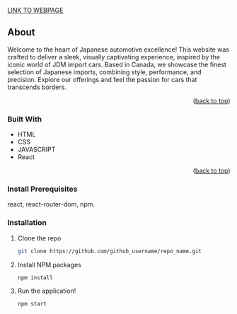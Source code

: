 <a id="readme-top"></a>
[LINK TO WEBPAGE](https://gump0.github.io/import-bazaar/)
<!-- ABOUT THE PROJECT -->
## About
Welcome to the heart of Japanese automotive excellence! This website was crafted to deliver a sleek, visually captivating experience, inspired by the iconic world of JDM import cars. Based in Canada, we showcase the finest selection of Japanese imports, combining style, performance, and precision. Explore our offerings and feel the passion for cars that transcends borders.
<p align="right">(<a href="#readme-top">back to top</a>)</p>

### Built With
- HTML
- CSS
- JAVASCRIPT
- React
<p align="right">(<a href="#readme-top">back to top</a>)</p>

### Install Prerequisites
react, react-router-dom, npm.

### Installation
1. Clone the repo
   ```sh
   git clone https://github.com/github_username/repo_name.git
   ```
2. Install NPM packages
   ```sh
   npm install
   ```
3. Run the application!
   ```sh
   npm start
   ```

